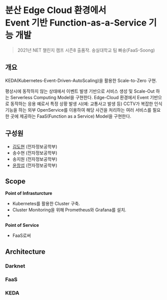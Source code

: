 # 분산 Edge Cloud 환경에서 <br/>Event 기반 Function-as-a-Service 기능 개발

> 2021년 NET 챌린지 캠프 시즌8 출품작. 숭실대학교 팀 빠숭(FaaS-Soong)

## 개요
KEDA(Kubernetes-Event-Driven-AutoScaling)을 활용한 Scale-to-Zero 구현. 

평상시에 동작하지 않는 상태에서 이벤트 발생 기반으로 서비스 생성 및 Scale-Out 하는 Serverless Computing Model을 구현한다. Edge-Cloud 환경에서 Event 기반으로 동작하는 응용 예로서 특정 상황 발생 시(예: 교통사고 발생 등) CCTV가 복잡한 인식기능을 하는 외부 OpenService를 이용하여 해당 사건을 처리하는 여러 서비스를 필요한 곳에 제공하는 FaaS(Function as a Service) Model을 구현한다.

## 구성원
* [김도현](https://github.com/dohyunKim12) (전자정보공학부)
* 송수현 (전자정보공학부)
* 송지원 (전자정보공학부)
* [윤창섭](https://github.com/ryunchang) (전자정보공학부)

## Scope
**Point of Infrasturcture**  
- Kubernetes를 활용한 Cluster 구축.
- Cluster Monitoring을 위해 Prometheus와 Grafana를 설치.
- 

**Point of Service**  
- FaaS로써 

## Architecture


### Darknet

### FaaS

### KEDA


